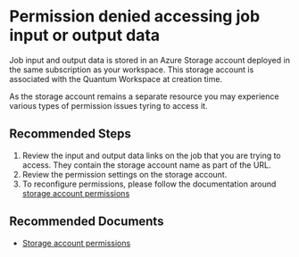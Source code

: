 <properties
	pageTitle="Permission denied accessing job input or output data"
	description="When you attempt to write the input data for a job or read the output data for a job you receive a permission denied (403 Forbidden) error"
	infoBubbleText="Permission issues when reading input or output data"
	service="microsoft.quantum"
	resource="workspaces"
	ms.author="mblouin"
	displayOrder=""
	articleId="quantum-permissions-storageaccount"
	diagnosticScenario=""
	selfHelpType=""
	supportTopicIds="32740179,32740177,32740184,32740193,32740191,32740190,32740182"
	resourceTags=""
	productPesIds="17040"
	cloudEnvironments="public"
	ownershipId=""
/>

# Permission denied accessing job input or output data

Job input and output data is stored in an Azure Storage account deployed in the same subscription as your workspace. This storage account is associated with the Quantum Workspace at creation time.

As the storage account remains a separate resource you may experience various types of permission issues tyring to access it.


## **Recommended Steps**

1. Review the input and output data links on the job that you are trying to access. They contain the storage account name as part of the URL.
2. Review the permission settings on the storage account.
3. To reconfigure permissions, please follow the documentation around [storage account permissions](https://docs.microsoft.com/azure/storage/common/storage-access-blobs-queues-portal)

## **Recommended Documents**

* [Storage account permissions](https://docs.microsoft.com/azure/storage/common/storage-access-blobs-queues-portal)
